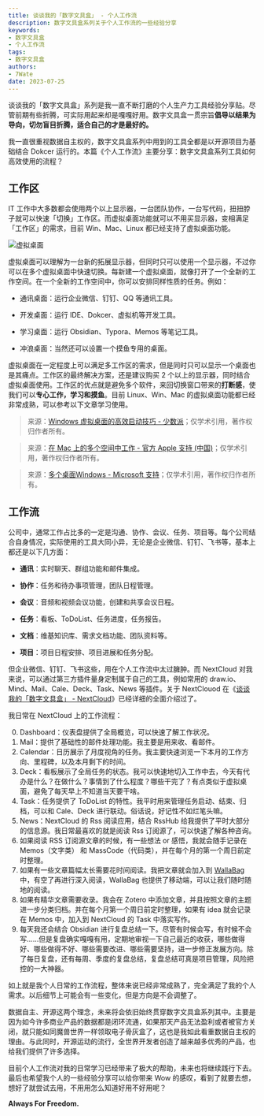 ```yaml
---
title: 谈谈我的「数字文具盒」 - 个人工作流
description: 数字文具盒系列关于个人工作流的一些经验分享
keywords:
- 数字文具盒
- 个人工作流
tags: 
- 数字文具盒
authors:
- 7Wate
date: 2023-07-25
---
```


谈谈我的「数字文具盒」系列是我一直不断打磨的个人生产力工具经验分享贴。尽管前期有些折腾，可实际用起来却是嘎嘎好用。数字文具盒一贯宗旨**倡导以结果为导向，切勿盲目折腾，适合自己的才是最好的。**

我一直很重视数据自主权的，数字文具盒系列中用到的工具全都是以开源项目为基础结合 Dokcer 运行的。本篇《个人工作流》主要分享：数字文具盒系列工具如何高效使用的流程？

## 工作区

IT 工作中大多数都会使用两个以上显示器，一台团队协作，一台写代码，扭扭脖子就可以快速「切换」工作区。而虚拟桌面功能就可以不用买显示器，变相满足「工作区」的需求，目前 Win、Mac、Linux 都已经支持了虚拟桌面功能。

![虚拟桌面](https://static.7wate.com/img/2023/07/25/761b13aa5c086.png)

虚拟桌面可以理解为一台新的拓展显示器，但同时只可以使用一个显示器，不过你可以在多个虚拟桌面中快速切换。每新建一个虚拟桌面，就像打开了一个全新的工作空间。在一个全新的工作空间中，你可以安排同样性质的任务。例如：

- 通讯桌面：运行企业微信、钉钉、QQ 等通讯工具。

- 开发桌面：运行 IDE、Dokcer、虚拟机等开发工具。

- 学习桌面：运行 Obsidian、Typora、Memos 等笔记工具。

- 冲浪桌面：当然还可以设置一个摸鱼专用的桌面。

虚拟桌面在一定程度上可以满足多工作区的需求，但是同时只可以显示一个桌面也是其痛点。工作区的最终解决方案，还是建议购买 2 个以上的显示器，同时结合虚拟桌面使用。工作区的优点就是避免多个软件，来回切换窗口带来的**打断感**，使我们可以**专心工作，学习和摸鱼**。目前 Linux、Win、Mac 的虚拟桌面功能都已经非常成熟，可以参考以下文章学习使用。

> 来源：[Windows 虚拟桌面的高效启动技巧 - 少数派](https://sspai.com/post/45594)；仅学术引用，著作权归作者所有。

> 来源：[在 Mac 上的多个空间中工作 - 官方 Apple 支持 (中国)](https://support.apple.com/zh-cn/guide/mac-help/mh14112/mac)；仅学术引用，著作权归作者所有。

> 来源：[多个桌面Windows - Microsoft 支持](https://support.microsoft.com/zh-cn/windows/%E5%A4%9A%E4%B8%AA%E6%A1%8C%E9%9D%A2windows-36f52e38-5b4a-557b-2ff9-e1a60c976434)；仅学术引用，著作权归作者所有。

## 工作流

公司中，通常工作占比多的一定是沟通、协作、会议、任务、项目等。每个公司结合自身情况，实际使用的工具大同小异，无论是企业微信、钉钉、飞书等，基本上都还是以下几方面：

- **通讯**：实时聊天、群组功能和邮件集成。

- **协作**：任务和待办事项管理，团队日程管理。

- **会议**：音频和视频会议功能，创建和共享会议日程。

- **任务**：看板、ToDoList、任务进度，任务报告。

- **文档**：维基知识库、需求文档功能、团队资料等。

- **项目**：项目日程安排、项目进展和任务分配。

但企业微信、钉钉、飞书这些，用在个人工作流中太过臃肿。而 NextCloud 对我来说，可以通过第三方插件量身定制属于自己的工具，例如常用的 draw.io、Mind、Mail、Cale、Deck、Task、News 等插件。关于 NextClouod 在《[谈谈我的「数字文具盒」 - NextCloud](http://blog.7wate.com/?p=95)》已经详细的全面介绍过了。

我日常在 NextCloud 上的工作流程：

0. Dashboard：仪表盘提供了全局概览，可以快速了解工作状况。
1. Mail：提供了基础性的邮件处理功能。我主要是用来收、看邮件。
2. Calendar：日历展示了月度视角的任务。我主要快速浏览一下本月的工作方向、里程碑，以及本月剩下的时间。
3. Deck：看板展示了全局任务的状态。我可以快速地切入工作中去，今天有代办是什么？在做什么？事情到了什么程度？哪些干完了？有点类似于虚拟桌面，避免了每天早上不知道当天要干啥。
4. Task：任务提供了 ToDoList 的特性。我平时用来管理任务启动、结束、归档，可以和 Cale、Deck 进行联动。俗话说，好记性不如烂笔头嘛。
5. News：NextCloud 的 Rss 阅读应用，结合 RssHub 给我提供了平时大部分的信息源。我日常最喜欢的就是阅读 Rss 订阅源了，可以快速了解各种咨询。
6. 如果阅读 RSS 订阅源文章的时候，有一些想法 or 感悟，我就会随手记录在 Memos（文字类） 和 MassCode（代码类），并在每个月的第一个周日前定时整理。
7. 如果有一些文章篇幅太长需要花时间阅读。我把文章就会加入到 [WallaBag](https://github.com/wallabag/wallabag) 中，有空了再进行深入阅读，WallaBag 也提供了移动端，可以让我们随时随地的阅读。
8. 如果有精华文章需要收录。我会在 Zotero 中添加文章，并且按照文章的主题进一步分类归档。并在每个月第一个周日前定时整理，如果有 idea 就会记录在 Memos 中，加入到 NextCloud 的 Task 中落实写作。
9. 每天我还会结合 Obsidian 进行复盘总结一下。尽管有时候会写，有时候不会写……但是复盘确实嘎嘎有用，定期地审视一下自己最近的收获，哪些做得好、哪些做得不好、哪些需要改进、哪些需要坚持，进一步修正发展方向。除了每日复盘，还有每周、季度的复盘总结，复盘总结可真是项目管理，风险把控的一大神器。

如上就是我个人日常的工作流程，整体来说已经非常成熟了，完全满足了我的个人需求。以后细节上可能会有一些变化，但是方向是不会调整了。

数据自主、开源这两个理念，未来将会依旧始终贯穿数字文具盒系列其中。主要是因为如今许多商业产品的数据都是闭环流通，如果那天产品无法盈利或者被官方关闭，就只能如同魔兽世界一样领取电子骨灰盒了，这也是我如此看重数据自主权的理由。与此同时，开源运动的流行，全世界开发者创造了越来越多优秀的产品，也给我们提供了许多选择。

目前个人工作流对我的日常学习已经带来了极大的帮助，未来也将继续践行下去。最后也希望我个人的一些经验分享可以给你带来 Wow 的感叹，看到了就要去想，想好了就尝试去用，不用用怎么知道好用不好用呢？

**Always For Freedom.**
